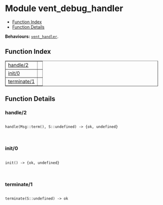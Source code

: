 

# Module vent_debug_handler #
* [Function Index](#index)
* [Function Details](#functions)

__Behaviours:__ [`vent_handler`](vent_handler.md).

<a name="index"></a>

## Function Index ##


<table width="100%" border="1" cellspacing="0" cellpadding="2" summary="function index"><tr><td valign="top"><a href="#handle-2">handle/2</a></td><td></td></tr><tr><td valign="top"><a href="#init-0">init/0</a></td><td></td></tr><tr><td valign="top"><a href="#terminate-1">terminate/1</a></td><td></td></tr></table>


<a name="functions"></a>

## Function Details ##

<a name="handle-2"></a>

### handle/2 ###

<pre><code>
handle(Msg::term(), S::undefined) -&gt; {ok, undefined}
</code></pre>
<br />

<a name="init-0"></a>

### init/0 ###

<pre><code>
init() -&gt; {ok, undefined}
</code></pre>
<br />

<a name="terminate-1"></a>

### terminate/1 ###

<pre><code>
terminate(S::undefined) -&gt; ok
</code></pre>
<br />


